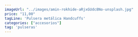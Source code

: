 ```yaml
---
imageUrl: "../images/amin-rokhide-aRjxGUdc8No-unsplash.jpg"
price: "11,00"
tagLine: 'Pulsera metálica Handcuffs'
categories: ["accesorios"]
tag: 'pulseras'
---
```

